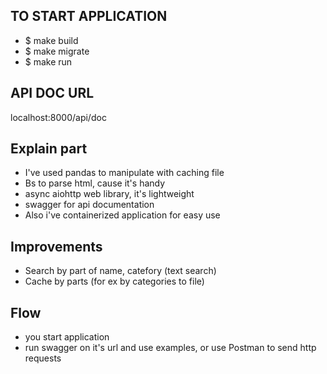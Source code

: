 ## TO START APPLICATION
* $ make build
* $ make migrate
* $ make run

## API DOC URL
localhost:8000/api/doc

## Explain part
* I've used pandas to manipulate with caching file
* Bs to parse html, cause it's handy
* async aiohttp web library, it's lightweight
* swagger for api documentation
* Also i've containerized application for easy use


## Improvements
* Search by part of name, catefory (text search)
* Cache by parts (for ex by categories to file)


## Flow
* you start application
* run swagger on it's url and use examples, or use Postman to send http requests

